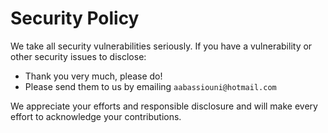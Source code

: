 # Security Policy

We take all security vulnerabilities seriously.
If you have a vulnerability or other security issues to disclose:

- Thank you very much, please do!
- Please send them to us by emailing `aabassiouni@hotmail.com`

We appreciate your efforts and responsible disclosure and will make every effort to acknowledge your contributions.
